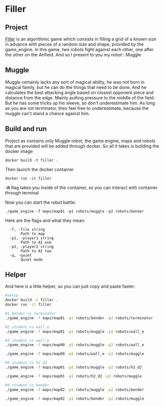 # Filler
## Project

[Filler](https://github.com/01-edu/public/tree/master/subjects/filler) is an algorithmic game which consists in filling a grid of a known size in advance with pieces of a random size and shape, provided by the game_engine. In this game, two robots fight against each other, one after the other on the Anfield.
And so I present to you my robot : Muggle

## Muggle
Muggle certainly lacks any sort of magical ability, he was not born in magical family, but he can do the things that need to be done. And he calculates the best attacking angle based on closest opponent piece and distance from the edge. Mainly putting pressure to the middle of the field. But he has some tricks up his sleeve, so don't underestimate him. As long as you are not terminator, then feel free to underestimate, because the muggle can't stand a chance against him. 

## Build and run
Project as contains only Muggle robot, the game engine, maps and robots that are provided will be added through docker.
So all it takes is building the docker image

```
docker build -t filler .
```

Then launch the docker container 

```
docker run -it filler
```
**-it** flag takes you inside of the container, so you can interact with container through terminal

Now you can start the robot battle:

```
./game_engine -f maps/map01 -p1 robots/muggle -p2 robots/bender
```

Here are the flags and what they mean:

```
  -f, -file string
       Path to map
  -p1, -player1 string
       Path to AI one
  -p2, -player2 string
       Path to AI two
  -q, -quiet
       Quiet mode
```
## Helper

 And here is a little helper, so you can just copy and paste faster:
 ```bash
 #setup
 docker build -t filler .
 docker run -it filler
```
```bash
#1 bender vs terminator
./game_engine -f maps/map01 -p1 robots/bender -p2 robots/terminator
```
```bash
#2 student vs wall_e
./game_engine -f maps/map01 -p1 robots/muggle -p2 robots/wall_e
```
```bash
#3 student vs wall_e
./game_engine -f maps/map00 -p1 robots/muggle -p2 robots/wall_e
```
```bash
./game_engine -f maps/map00 -p1 robots/wall_e -p2 robots/muggle
```
```bash
#4 student vs h2_d2
./game_engine -f maps/map01 -p1 robots/muggle -p2 robots/h2_d2
```
```bash
./game_engine -f maps/map01 -p1 robots/h2_d2 -p2 robots/muggle
```
```bash
#4 student vs bender
./game_engine -f maps/map02 -p1 robots/muggle -p2 robots/bender
```
```bash
./game_engine -f maps/map02 -p1 robots/bender -p2 robots/muggle

 ```